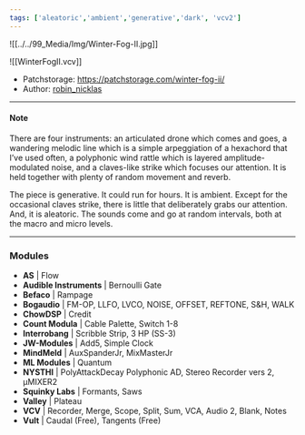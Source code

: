 ```yaml
---
tags: ['aleatoric','ambient','generative','dark', 'vcv2']  
---
```


![[../../99_Media/Img/Winter-Fog-II.jpg]]

![[WinterFogII.vcv]]

- Patchstorage: https://patchstorage.com/winter-fog-ii/
- Author: [robin_nicklas](https://patchstorage.com/author/robin_nicklas/ "Posts by robin_nicklas")

---

#### Note

There are four instruments: an articulated drone which comes and goes, a wandering melodic line which is a simple arpeggiation of a hexachord that I’ve used often, a polyphonic wind rattle which is layered amplitude-modulated noise, and a claves-like strike which focuses our attention. It is held together with plenty of random movement and reverb.

The piece is generative. It could run for hours. It is ambient. Except for the occasional claves strike, there is little that deliberately grabs our attention. And, it is aleatoric. The sounds come and go at random intervals, both at the macro and micro levels.

---

### Modules

- **AS** | Flow
- **Audible Instruments** | Bernoulli Gate
- **Befaco** | Rampage
- **Bogaudio** | FM-OP, LLFO, LVCO, NOISE, OFFSET, REFTONE, S&H, WALK
- **ChowDSP** | Credit
- **Count Modula** | Cable Palette, Switch 1-8
- **Interrobang** | Scribble Strip, 3 HP (SS-3)
- **JW-Modules** | Add5, Simple Clock
- **MindMeld** | AuxSpanderJr, MixMasterJr
- **ML Modules** | Quantum
- **NYSTHI** | PolyAttackDecay Polyphonic AD, Stereo Recorder vers 2, µMIXER2
- **Squinky Labs** | Formants, Saws
- **Valley** | Plateau
- **VCV** | Recorder, Merge, Scope, Split, Sum, VCA, Audio 2, Blank, Notes
- **Vult** | Caudal (Free), Tangents (Free)
